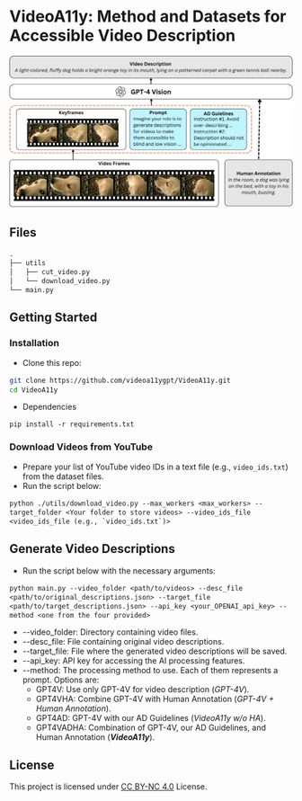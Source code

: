 # VideoA11y: Method and Datasets for Accessible Video Description

![Process Pipeline](img/pipeline.png)

## Files
```shell
.
├── utils
│   ├── cut_video.py
│   └── download_video.py
└── main.py

```

## Getting Started

### Installation

- Clone this repo:
```bash
git clone https://github.com/videoa11ygpt/VideoA11y.git
cd VideoA11y
```

- Dependencies
```
pip install -r requirements.txt
```

### Download Videos from YouTube

- Prepare your list of YouTube video IDs in a text file (e.g., `video_ids.txt`) from the dataset files.
- Run the script below:
  
```
python ./utils/download_video.py --max_workers <max_workers> --target_folder <Your folder to store videos> --video_ids_file <video_ids_file (e.g., `video_ids.txt`)>
```

## Generate Video Descriptions

- Run the script below with the necessary arguments: 

```
python main.py --video_folder <path/to/videos> --desc_file <path/to/original_descriptions.json> --target_file <path/to/target_descriptions.json> --api_key <your_OPENAI_api_key> --method <one from the four provided>
```
- --video_folder: Directory containing video files.
- --desc_file: File containing original video descriptions.
- --target_file: File where the generated video descriptions will be saved.
- --api_key: API key for accessing the AI processing features.
- --method: The processing method to use. Each of them represents a prompt. Options are:
    - GPT4V: Use only GPT-4V for video description (_GPT-4V_).
    - GPT4VHA: Combine GPT-4V with Human Annotation (_GPT-4V + Human Annotation_).
    - GPT4AD: GPT-4V with our AD Guidelines (_VideoA11y w/o HA_).
    - GPT4VADHA: Combination of GPT-4V, our AD Guidelines, and Human Annotation (**_VideoA11y_**).


## License

This project is licensed under [CC BY-NC 4.0](https://creativecommons.org/licenses/by-nc/4.0/) License.
